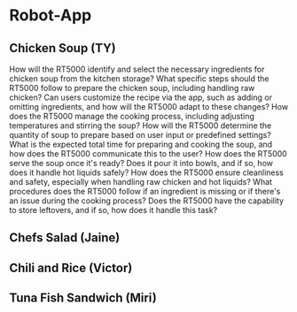 # Robot-App
## Chicken Soup (TY)
How will the RT5000 identify and select the necessary ingredients for chicken soup from the kitchen storage?
What specific steps should the RT5000 follow to prepare the chicken soup, including handling raw chicken?
Can users customize the recipe via the app, such as adding or omitting ingredients, and how will the RT5000 adapt to these changes?
How does the RT5000 manage the cooking process, including adjusting temperatures and stirring the soup?
How will the RT5000 determine the quantity of soup to prepare based on user input or predefined settings?
What is the expected total time for preparing and cooking the soup, and how does the RT5000 communicate this to the user?
How does the RT5000 serve the soup once it's ready? Does it pour it into bowls, and if so, how does it handle hot liquids safely?
How does the RT5000 ensure cleanliness and safety, especially when handling raw chicken and hot liquids?
What procedures does the RT5000 follow if an ingredient is missing or if there's an issue during the cooking process?
Does the RT5000 have the capability to store leftovers, and if so, how does it handle this task?

## Chefs Salad (Jaine)

## Chili and Rice (Victor)

## Tuna Fish Sandwich (Miri)
